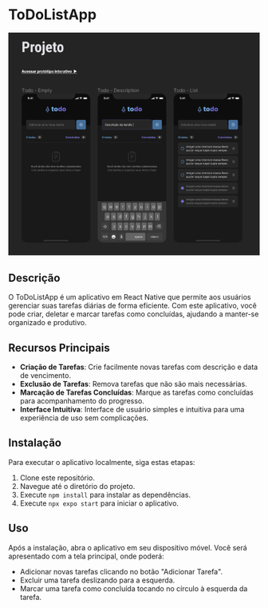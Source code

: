 # ToDoListApp

![ToDoListApp Logo](/assets/image.png)

## Descrição

O ToDoListApp é um aplicativo em React Native que permite aos usuários gerenciar suas tarefas diárias de forma eficiente. Com este aplicativo, você pode criar, deletar e marcar tarefas como concluídas, ajudando a manter-se organizado e produtivo.

## Recursos Principais

- **Criação de Tarefas**: Crie facilmente novas tarefas com descrição e data de vencimento.
- **Exclusão de Tarefas**: Remova tarefas que não são mais necessárias.
- **Marcação de Tarefas Concluídas**: Marque as tarefas como concluídas para acompanhamento do progresso.
- **Interface Intuitiva**: Interface de usuário simples e intuitiva para uma experiência de uso sem complicações.

## Instalação

Para executar o aplicativo localmente, siga estas etapas:

1. Clone este repositório.
2. Navegue até o diretório do projeto.
3. Execute `npm install` para instalar as dependências.
4. Execute `npx expo start` para iniciar o aplicativo.

## Uso

Após a instalação, abra o aplicativo em seu dispositivo móvel. Você será apresentado com a tela principal, onde poderá:

- Adicionar novas tarefas clicando no botão "Adicionar Tarefa".
- Excluir uma tarefa deslizando para a esquerda.
- Marcar uma tarefa como concluída tocando no círculo à esquerda da tarefa.

